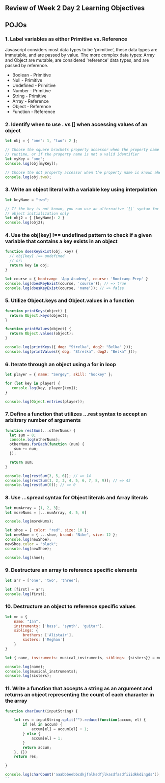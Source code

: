 ## Review of Week 2 Day 2 Learning Objectives

## POJOs
### 1. Label variables as either Primitive vs. Reference


Javascript considers most data types to be 'primitive', these data types are immutable, and are passed by value. The more complex data types: Array and Object are mutable, are considered 'reference' data types, and are passed by reference.


 * Boolean - Primitive
 * Null - Primitive
 * Undefined - Primitive
 * Number - Primitive
 * String - Primitive
 * Array - Reference
 * Object - Reference
 * Function - Reference

### 2. Identify when to use . vs [] when accessing values of an object

```js
let obj = { "one": 1, "two": 2 };

// Choose the square brackets property accessor when the property name is determined at
// runtime, or if the property name is not a valid identifier
let myKey = "one";
console.log(obj[myKey]);

// Choose the dot property accessor when the property name is known ahead of time.
console.log(obj.two);
```

### 3. Write an object literal with a variable key using interpolation

```js
let keyName = "two";

// If the key is not known, you can use an alternative `[]` syntax for
// object initialization only
let obj2 = { [keyName]: 2 }
console.log(obj2);
```

### 4. Use the obj[key] !== undefined pattern to check if a given variable that contains a key exists in an object

```js
function doesKeyExist(obj, key) {
  // obj[key] !== undefined
  // or:
  return key in obj;
}

let course = { bootcamp: 'App Academy', course: 'Bootcamp Prep' }
console.log(doesKeyExist(course, 'course')); // => true
console.log(doesKeyExist(course, 'name')); // => false
```
### 5. Utilize Object.keys and Object.values in a function

```js
function printKeys(object) {
  return Object.keys(object);
}

function printValues(object) {
  return Object.values(object);
}

console.log(printKeys({ dog: "Strelka", dog2: "Belka" }));
console.log(printValues({ dog: "Strelka", dog2: "Belka" }));
```
### 6. Iterate through an object using a for in loop


```js
let player = { name: "Sergey", skill: "hockey" };

for (let key in player) {
   console.log(key, player[key]);
}

console.log(Object.entries(player));
```
### 7. Define a function that utilizes ...rest syntax to accept an arbitrary number of arguments

```js
function restSum(...otherNums) {
  let sum = 0;
  console.log(otherNums);
  otherNums.forEach(function (num) {
    sum += num;
  });

  return sum;
}

console.log(restSum(3, 5, 6)); // => 14
console.log(restSum(1, 2, 3, 4, 5, 6, 7, 8, 9)); // => 45
console.log(restSum(0)); // => 0
```

### 8. Use ...spread syntax for Object literals and Array literals

```js
let numArray = [1, 2, 3];
let moreNums = [...numArray, 4, 5, 6]

console.log(moreNums);

let shoe = { color: "red", size: 10 };
let newShoe = { ...shoe, brand: "Nike", size: 12 };
console.log(newShoe);
newShoe.color = "black";
console.log(newShoe);

console.log(shoe);

```

### 9. Destructure an array to reference specific elements

```js
let arr = ['one', 'two', 'three'];

let [first] = arr;
console.log(first);
```

### 10. Destructure an object to reference specific values

```js
let me = {
    name: "Ian",
    instruments: ['bass', 'synth', 'guitar'],
    siblings: {
        brothers: ['Alistair'],
        sisters: ['Meghan']
    }
}

let { name, instruments: musical_instruments, siblings: {sisters}} = me;

console.log(name);
console.log(musical_instruments);
console.log(sisters);

```

### 11. Write a function that accepts a string as an argument and returns an object representing the count of each character in the array

```js
function charCount(inputString) {

    let res = inputString.split("").reduce(function(accum, el) {
        if (el in accum) {
            accum[el] = accum[el] + 1;
        } else {
            accum[el] = 1;
        }
        return accum;
    }, {})
    return res;

}

console.log(charCount('aaabbbeebbcdkjfalksdfjlkasdfasdfiiidkkdingds'));
``